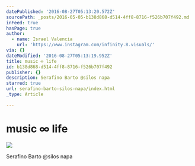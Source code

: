 ```yaml
---
datePublished: '2016-08-27T05:13:20.572Z'
sourcePath: _posts/2016-05-05-b138d868-d514-4ff8-8716-f526b707f492.md
inFeed: true
hasPage: true
author:
  - name: Israel Valencia
    url: 'https://www.instagram.com/infinity.8.visuals/'
via: {}
dateModified: '2016-08-27T05:13:19.952Z'
title: music ∞ life
id: b138d868-d514-4ff8-8716-f526b707f492
publisher: {}
description: Serafino Barto @silos napa
starred: true
url: serafino-barto-silos-napa/index.html
_type: Article

---
```

# music ∞ life
![](https://s3-us-west-2.amazonaws.com/the-grid-img/p/067cca48a48a6847bf3bb09cb75e84abbcd029fa.jpg)

Serafino Barto @silos napa